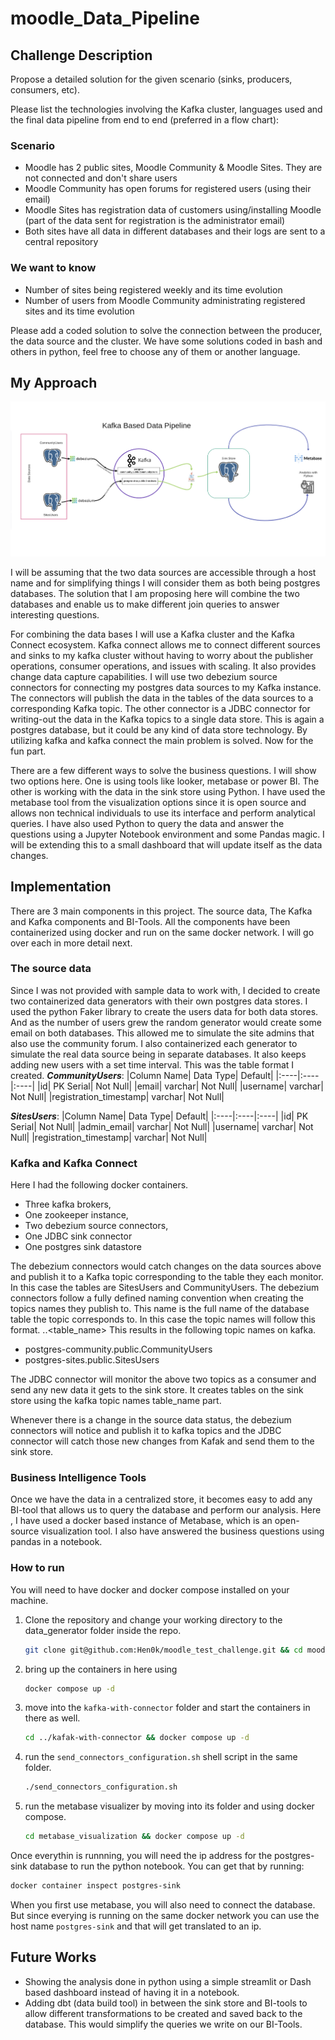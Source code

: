 # moodle_Data_Pipeline

## Challenge Description

Propose a detailed solution for the given scenario (sinks, producers, consumers, etc).

Please list the technologies involving the Kafka cluster, languages used and the final data pipeline from end to end (preferred in a flow chart):

### Scenario  

* Moodle has 2 public sites, Moodle Community & Moodle Sites. They are not connected and don't share users  
* Moodle Community has open forums for registered users (using their email)  
* Moodle Sites has registration data of customers using/installing Moodle (part of the data sent for registration is the administrator email)  
* Both sites have all data in different databases and their logs are sent to a central repository  

### We want to know

* Number of sites being registered weekly and its time evolution  
* Number of users from Moodle Community administrating registered sites and its time evolution  

Please add a coded solution to solve the connection between the producer, the data source and the cluster. We have some solutions coded in bash and others in python, feel free to choose any of them or another language.

## My Approach

![flowchart](images/flowchart.png)

I will be assuming that the two data sources are accessible through a host name and for simplifying things I will consider them as both being postgres databases. The solution that I am proposing here will combine the two databases and enable us to make different join queries to answer interesting questions.

For combining the data bases I will use a Kafka cluster and the Kafka Connect ecosystem. Kafka connect allows me to connect different sources and sinks to my kafka cluster without having to worry about the publisher operations, consumer operations, and issues with scaling. It also provides change data capture capabilities. I will use two debezium source connectors for connecting my postgres data sources to my Kafka instance. The connectors will publish the data in the tables of the data sources to a corresponding Kafka topic. The other connector is a JDBC connector for writing-out the data in the Kafka topics to a single data store. This is again a postgres database, but it could be any kind of data store technology. By utilizing kafka and kafka connect the main problem is solved. Now for the fun part.

There are a few different ways to solve the business questions. I will show two options here. One is using tools like looker, metabase or power BI. The other is working with the data in the sink store using Python. I have used the metabase tool from the visualization options since it is open source and allows non technical individuals to use its interface and perform analytical queries. I have also used Python to query the data and answer the questions using a Jupyter Notebook environment and some Pandas magic. I will be extending this to a small dashboard that will update itself as the data changes.

## Implementation

There are 3 main components in this project. The source data, The Kafka and Kafka components and BI-Tools. All the components have been containerized using docker and run on the same docker network. I will go over each in more detail next.

### The source data

Since I was not provided with sample data to work with, I decided to create two containerized data generators with their own postgres data stores. I used the python Faker library to create the users data for both data stores. And as the number of users grew the random generator would create some email on both databases. This allowed me to simulate the site admins that also use the community forum. I also containerized each generator to simulate the real data source being in separate databases. It also keeps adding new users with a set time interval. This was the table format I created.
***CommunityUsers***:
|Column Name| Data Type| Default|
|:----|:----|:----|
|id| PK Serial| Not Null|
|email| varchar| Not Null|
|username| varchar| Not Null|
|registration_timestamp| varchar| Not Null|

***SitesUsers***:
|Column Name| Data Type| Default|
|:----|:----|:----|
|id| PK Serial| Not Null|
|admin_email| varchar| Not Null|
|username| varchar| Not Null|
|registration_timestamp| varchar| Not Null|

### Kafka and Kafka Connect

Here I had the following docker containers.

* Three kafka brokers,
* One zookeeper instance,
* Two debezium source connectors,
* One JDBC sink connector
* One postgres sink datastore

The debezium connectors would catch changes on the data sources above and publish it to a Kafka topic corresponding to the table they each monitor. In this case the tables are SitesUsers and CommunityUsers. The debezium connectors follow a fully defined naming convention when creating the topics names they publish to. This name is the full name of the database table the topic corresponds to. In this case the topic names will follow this format. <database-host>.<schema>.<table_name>
This results in the following topic names on kafka.

* postgres-community.public.CommunityUsers
* postgres-sites.public.SitesUsers

The JDBC connector will monitor the above two topics as a consumer and send any new data it gets to the sink store. It creates tables on the sink store using the kafka topic names table_name part.

Whenever there is a change in the source data status,  the debezium connectors will notice and publish it to kafka topics and the JDBC connector will catch those new changes from Kafak and send them to the sink store.

### Business Intelligence Tools

Once we have the data in a centralized store, it becomes easy to add any BI-tool that allows us to query the database and perform our analysis. Here , I have used a docker based instance of Metabase, which is an open-source visualization tool. I also have answered the business questions using pandas in a notebook.

### How to run

You will need to have docker and docker compose installed on your machine.

1. Clone the repository and change your working directory to the data_generator folder inside the repo. 

   ```bash
   git clone git@github.com:Hen0k/moodle_test_challenge.git && cd moodle_test_challenge/data_generator
   ```

2. bring up the containers in here using

    ```bash
    docker compose up -d
    ```
   
3. move into the `kafka-with-connector` folder and start the containers in there as well.
   ```bash
   cd ../kafak-with-connector && docker compose up -d
   ```

4. run the `send_connectors_configuration.sh` shell script in the same folder.

   ```bash
   ./send_connectors_configuration.sh
   ```

5. run the metabase visualizer by moving into its folder and using docker compose.

   ```bash
   cd metabase_visualization && docker compose up -d
   ```

Once everythin is runnning, you will need the ip address for the postgres-sink database to run the python notebook. You can get that by running:
```bash
docker container inspect postgres-sink
```

When you first use metabase, you will also need to connect the database. But since everying is running on the same docker network you can use the host name `postgres-sink` and that will get translated to an ip.

## Future Works

* Showing the analysis done in python using a simple streamlit or Dash based dashboard instead of having it in a notebook.
* Adding dbt (data build tool) in between the sink store and BI-tools to allow different transformations to be created and saved back to the database. This would simplify the queries we write on our BI-Tools.
